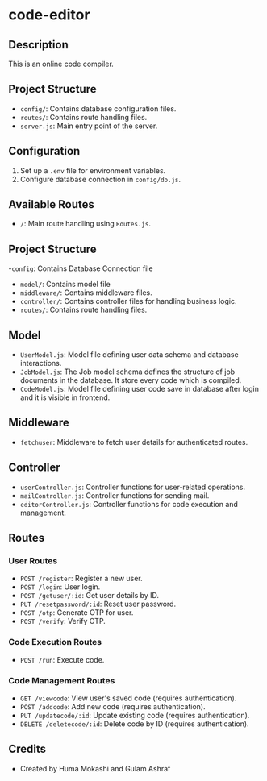 # code-editor

## Description

This is an online code compiler.

## Project Structure

- `config/`: Contains database configuration files.
- `routes/`: Contains route handling files.
- `server.js`: Main entry point of the server.

## Configuration

1. Set up a `.env` file for environment variables.
2. Configure database connection in `config/db.js`.

## Available Routes

- `/`: Main route handling using `Routes.js`.

## Project Structure

-`config`: Contains Database Connection file

- `model/`: Contains model file
- `middleware/`: Contains middleware files.
- `controller/`: Contains controller files for handling business logic.
- `routes/`: Contains route handling files.

## Model

- `UserModel.js`: Model file defining user data schema and database interactions.
- `JobModel.js`: The Job model schema defines the structure of job documents in the database. It store every code which is compiled.
- `CodeModel.js`: Model file defining user code save in database after login and it is visible in frontend.

## Middleware

- `fetchuser`: Middleware to fetch user details for authenticated routes.

## Controller

- `userController.js`: Controller functions for user-related operations.
- `mailController.js`: Controller functions for sending mail.
- `editorController.js`: Controller functions for code execution and management.

## Routes

### User Routes

- `POST /register`: Register a new user.
- `POST /login`: User login.
- `POST /getuser/:id`: Get user details by ID.
- `PUT /resetpassword/:id`: Reset user password.
- `POST /otp`: Generate OTP for user.
- `POST /verify`: Verify OTP.

### Code Execution Routes

- `POST /run`: Execute code.

### Code Management Routes

- `GET /viewcode`: View user's saved code (requires authentication).
- `POST /addcode`: Add new code (requires authentication).
- `PUT /updatecode/:id`: Update existing code (requires authentication).
- `DELETE /deletecode/:id`: Delete code by ID (requires authentication).

## Credits

- Created by Huma Mokashi and Gulam Ashraf
